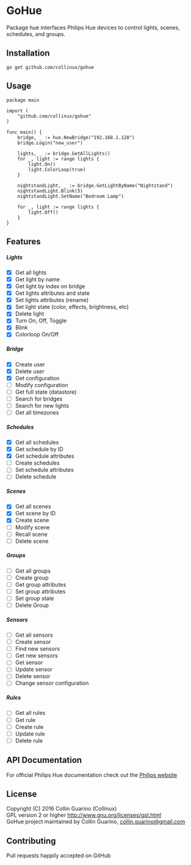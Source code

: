# GoHue
Package hue interfaces Philips Hue devices to control lights, scenes, schedules, and groups.

## Installation
```
go get github.com/collinux/gohue
```

## Usage
```
package main

import (
    "github.com/collinux/gohue"
)

func main() {
    bridge, _ := hue.NewBridge("192.168.1.128")
    bridge.Login("new_user")

    lights, _ := bridge.GetAllLights()
    for _, light := range lights {
        light.On()
        light.ColorLoop(true)
    }

    nightstandLight, _ := bridge.GetLightByName("Nightstand")
    nightstandLight.Blink(5)
    nightstandLight.SetName("Bedroom Lamp")

    for _, light := range lights {
        light.Off()
    }
}
```

## Features
##### Lights
- [x] Get all lights
- [x] Get light by name
- [x] Get light by index on bridge
- [x] Get lights attributes and state
- [x] Set lights attributes (rename)
- [x] Set light state (color, effects, brightness, etc)
- [x] Delete light
- [x] Turn On, Off, Toggle
- [x] Blink
- [x] Colorloop On/Off

##### Bridge
- [x] Create user
- [x] Delete user
- [x] Get configuration
- [ ] Modify configuration
- [ ] Get full state (datastore)
- [ ] Search for bridges
- [ ] Search for new lights
- [ ] Get all timezones

##### Schedules
- [x] Get all schedules
- [x] Get schedule by ID
- [x] Get schedule attributes
- [ ] Create schedules
- [ ] Set schedule attributes
- [ ] Delete schedule

##### Scenes
- [x] Get all scenes
- [x] Get scene by ID
- [x] Create scene
- [ ] Modify scene
- [ ] Recall scene
- [ ] Delete scene

##### Groups
- [ ] Get all groups
- [ ] Create group
- [ ] Get group attributes
- [ ] Set group attributes
- [ ] Set group state
- [ ] Delete Group

##### Sensors
- [ ] Get all sensors
- [ ] Create sensor
- [ ] Find new sensors
- [ ] Get new sensors
- [ ] Get sensor
- [ ] Update sensor
- [ ] Delete sensor
- [ ] Change sensor configuration

##### Rules
- [ ] Get all rules
- [ ] Get rule
- [ ] Create rule
- [ ] Update rule
- [ ] Delete rule

## API Documentation
For official Philips Hue documentation check out the [Philips website](http://www.developers.meethue.com/philips-hue-api)

## License
Copyright (C) 2016 Collin Guarino (Collinux)  
GPL version 2 or higher http://www.gnu.org/licenses/gpl.html  
GoHue project maintained by Collin Guarino, collin.guarino@gmail.com

## Contributing  
Pull requests happily accepted on GitHub
